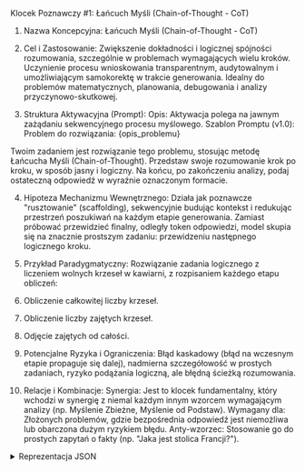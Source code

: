Klocek Poznawczy #1: Łańcuch Myśli (Chain-of-Thought - CoT)

1. Nazwa Koncepcyjna: Łańcuch Myśli (Chain-of-Thought - CoT) 

2. Cel i Zastosowanie: Zwiększenie dokładności i logicznej spójności rozumowania, szczególnie w problemach wymagających wielu kroków. Uczynienie procesu wnioskowania transparentnym, audytowalnym i umożliwiającym samokorektę w trakcie generowania. Idealny do problemów matematycznych, planowania, debugowania i analizy przyczynowo-skutkowej. 

3. Struktura Aktywacyjna (Prompt):
Opis: Aktywacja polega na jawnym zażądaniu sekwencyjnego procesu myślowego.
Szablon Promptu (v1.0):
Problem do rozwiązania: {opis_problemu}

Twoim zadaniem jest rozwiązanie tego problemu, stosując metodę Łańcucha Myśli (Chain-of-Thought). Przedstaw swoje rozumowanie krok po kroku, w sposób jasny i logiczny. Na końcu, po zakończeniu analizy, podaj ostateczną odpowiedź w wyraźnie oznaczonym formacie.


4. Hipoteza Mechanizmu Wewnętrznego: Działa jak poznawcze "rusztowanie" (scaffolding), sekwencyjnie budując kontekst i redukując przestrzeń poszukiwań na każdym etapie generowania. Zamiast próbować przewidzieć finalny, odległy token odpowiedzi, model skupia się na znacznie prostszym zadaniu: przewidzeniu następnego logicznego kroku. 

5. Przykład Paradygmatyczny: Rozwiązanie zadania logicznego z liczeniem wolnych krzeseł w kawiarni, z rozpisaniem każdego etapu obliczeń: 
  1. Obliczenie całkowitej liczby krzeseł. 
  2. Obliczenie liczby zajętych krzeseł. 
  3. Odjęcie zajętych od całości. 

6. Potencjalne Ryzyka i Ograniczenia: Błąd kaskadowy (błąd na wczesnym etapie propaguje się dalej), nadmierna szczegółowość w prostych zadaniach, ryzyko podążania logiczną, ale błędną ścieżką rozumowania. 

7. Relacje i Kombinacje:
  Synergia: Jest to klocek fundamentalny, który wchodzi w synergię z niemal każdym innym wzorcem wymagającym analizy (np. Myślenie Zbieżne, Myślenie od Podstaw).
  Wymagany dla: Złożonych problemów, gdzie bezpośrednia odpowiedź jest niemożliwa lub obarczona dużym ryzykiem błędu.
  Anty-wzorzec: Stosowanie go do prostych zapytań o fakty (np. "Jaka jest stolica Francji?").

<details> <summary>Reprezentacja JSON</summary>
{
  "id": "KM-001",
  "nazwa": "Łańcuch Myśli (Chain-of-Thought - CoT)",
  "cel": "Zwiększenie dokładności i logicznej spójności rozumowania, szczególnie w problemach wymagających wielu kroków. Uczynienie procesu wnioskowania transparentnym i audytowalnym.",
  "zastosowania": ["problemy matematyczne", "planowanie", "debugowanie", "analiza przyczynowo-skutkowa"],
  "szablon_promptu": "Problem do rozwiązania: {opis_problemu}\n\nTwoim zadaniem jest rozwiązanie tego problemu, stosując metodę Łańcucha Myśli (Chain-of-Thought). Przedstaw swoje rozumowanie krok po kroku, w sposób jasny i logiczny. Na końcu, po zakończeniu analizy, podaj ostateczną odpowiedź w wyraźnie oznaczonym formacie.",
  "relacje": {
    "synergia": ["KM-002", "KM-004", "KM-005"],
    "sekwencja_przed": [],
    "wymagany_dla": ["złożone problemy analityczne"]
  }
}
</details>
